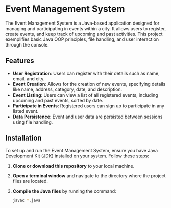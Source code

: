 # Event Management System

The Event Management System is a Java-based application designed for managing and participating in events within a city. It allows users to register, create events, and keep track of upcoming and past activities. This project exemplifies basic Java OOP principles, file handling, and user interaction through the console.

## Features

- **User Registration**: Users can register with their details such as name, email, and city.
- **Event Creation**: Allows for the creation of new events, specifying details like name, address, category, date, and description.
- **Event Listing**: Users can view a list of all registered events, including upcoming and past events, sorted by date.
- **Participate in Events**: Registered users can sign up to participate in any listed event.
- **Data Persistence**: Event and user data are persisted between sessions using file handling.

## Installation

To set up and run the Event Management System, ensure you have Java Development Kit (JDK) installed on your system. Follow these steps:

1. **Clone or download this repository** to your local machine.
2. **Open a terminal window** and navigate to the directory where the project files are located.
3. **Compile the Java files** by running the command:
   
   ```bash
   javac *.java
